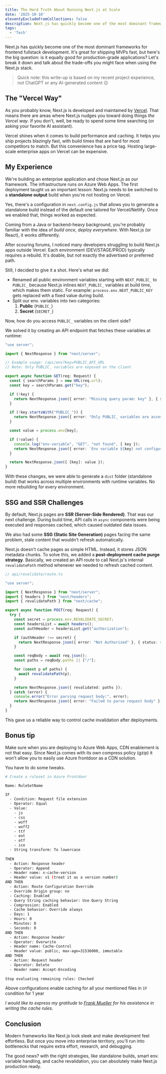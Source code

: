 ```yaml
---
title: The Hard Truth About Running Next.js at Scale
date: '2025-10-10'
eleventyExcludeFromCollections: false
description: Next.js has quickly become one of the most dominant frameworks for frontend fullstack development. It's great for shipping MVPs fast, but here's the big question, is it equally good for production-grade applications? Let's break it down and talk about the trade-offs you might face when using the Next.js stack.
tags:
  - 'Tech'
---
```


Next.js has quickly become one of the most dominant frameworks for frontend fullstack development. It's great for shipping MVPs fast, but here's the big question: is it equally good for production-grade applications? Let's break it down and talk about the trade-offs you might face when using the Next.js stack.

> Quick note: this write-up is based on my recent project experience, not ChatGPT or any AI-generated content 😉

## The "Vercel Way"

As you probably know, Next.js is developed and maintained by [Vercel](https://vercel.com/). That means there are areas where Next.js nudges you toward doing things *the Vercel way*. If you don't, well, be ready to spend some time searching (or asking your favorite AI assistant).

Vercel shines when it comes to build performance and caching. It helps you ship projects blazingly fast, with build times that are hard for most competitors to match. But this convenience has a price tag. Hosting large-scale enterprise apps on Vercel can be expensive.

## My Experience

We're building an enterprise application and chose Next.js as our framework. The infrastructure runs on Azure Web Apps. The first deployment taught us an important lesson: Next.js needs to be switched to a **standalone output** build when you're not hosting on Vercel.

Yes, there's a configuration in `next.config.js` that allows you to generate a standalone build instead of the default one tailored for Vercel/Netlify. Once we enabled that, things worked as expected.

Coming from a Java or backend-heavy background, you're probably familiar with the idea of *build once, deploy everywhere*. With Next.js (or React), it works differently.

After scouring forums, I noticed many developers struggling to build Next.js apps outside Vercel. Each environment (DEV/STAGE/PROD) typically requires a rebuild. It's doable, but not exactly the advertised or preferred path.

Still, I decided to give it a shot. Here's what we did:

- Renamed all public environment variables starting with `NEXT_PUBLIC_` to `PUBLIC_` because Next.js inlines `NEXT_PUBLIC_` variables at build time, which makes them static. For example: `process.env.NEXT_PUBLIC_KEY` gets replaced with a fixed value during build.
- Split our env. variables into two categories:
  1. **Public** (`PUBLIC_`)
  2. **Secret** (`SECRET_`)

Now, how do you access `PUBLIC_` variables on the client side?

We solved it by creating an API endpoint that fetches these variables at runtime:

```ts
"use server";

import { NextResponse } from "next/server";

// Example usage: /api/env?key=PUBLIC_API_URL
// Note: Only PUBLIC_ variables are exposed on the client

export async function GET(req: Request) {
  const { searchParams } = new URL(req.url);
  const key = searchParams.get("key");

  if (!key) {
    return NextResponse.json({ error: "Missing query param: key" }, { status: 400 });
  }

  if (!key.startsWith("PUBLIC_")) {
    return NextResponse.json({ error: "Only PUBLIC_ variables are accessible" }, { status: 403 });
  }

  const value = process.env[key];

  if (!value) {
    console.log("env-variable", "GET", "not found", { key });
    return NextResponse.json({ error: `Env variable ${key} not configured` }, { status: 404 });
  }

  return NextResponse.json({ [key]: value });
}
```

With these changes, we were able to generate a `dist` folder (standalone build) that works across multiple environments with runtime variables. No more rebuilding for every environment.

## SSG and SSR Challenges

By default, Next.js pages are **SSR (Server-Side Rendered)**. That was our next challenge. During build time, API calls in `async` components were being executed and responses cached, which caused outdated data issues.

We also had some **SSG (Static Site Generation)** pages facing the same problem, stale content that wouldn't refresh automatically.

Next.js doesn't cache pages as simple HTML. Instead, it stores JSON metadata chunks. To solve this, we added a **post-deployment cache purge strategy**. Basically, we created an API route to call Next.js's internal `revalidatePath` method whenever we needed to refresh cached content.

```ts
// api/revalidate/route.ts

"use server";

import { NextResponse } from "next/server";
import { headers } from "next/headers";
import { revalidatePath } from "next/cache";

export async function POST(req: Request) {
  try {
    const secret = process.env.REVALIDATE_SECRET;
    const headersList = await headers();
    const authHeader = headersList.get("authorization");

    if (authHeader !== secret) {
      return NextResponse.json({ error: "Not Authorized" }, { status: 401 });
    }

    const reqBody = await req.json();
    const paths = reqBody.paths || ["/"];

    for (const p of paths) {
      await revalidatePath(p);
    }

    return NextResponse.json({ revalidated: paths });
  } catch (error) {
    console.error("Error parsing request body:", error);
    return NextResponse.json({ error: "Failed to parse request body" }, { status: 400 });
  }
}
```

This gave us a reliable way to control cache invalidation after deployments.

## Bonus tip

Make sure when you are deploying to Azure Web Apps, CDN enablement is not that easy. Since Next.js comes with its own compress policy (gzip) it won't allow you to easily use Azure frontdoor as a CDN solution.

You have to do some tweaks.

```bash
# Create a ruleset in Azure Frontdoor

Name: RuleSetName

IF
  - Condition: Request file extension
  - Operator: Equal
  - Value:
    - js
    - css
    - woff
    - woff2
    - ttf
    - eot
    - otf
    - ico
  - String transform: To lowercase
  
THEN
  - Action: Response header
  - Operator: Append
  - Header name: x-cache-version
  - Header value: v1 (treat it as a version number)
AND THEN
  - Action: Route Configuration Override
  - Override Origin group: no
  - Caching: Enabled
  - Query String caching behavior: Use Query String
  - Compression: Enabled
  - Cache behavior: Override always
  - Days: 1
  - Hours: 0
  - Minutes: 0
  - Seconds: 0
AND THEN
  - Action: Response header
  - Operator: Overwrite
  - Header name: Cache-Control
  - Header value: public, max-age=31536000, immutable
AND THEN
  - Action: Request header
  - Operator: Delete
  - Header name: Accept-Encoding
  
Stop evaluating remaining rules: Checked
```

Above configurations enable caching for all your mentioned files in `IF` condition for 1 year

*I would like to express my gratitude to [Frank Mueller](https://www.linkedin.com/in/frank-mueller-2bbb491b0/) for his assistance in writing the cache rules.*

## Conclusion

Modern frameworks like Next.js look sleek and make development feel effortless. But once you move into enterprise territory, you'll run into bottlenecks that require extra effort, research, and debugging.

The good news? with the right strategies, like standalone builds, smart env. variable handling, and cache revalidation, you can absolutely make Next.js production ready.
